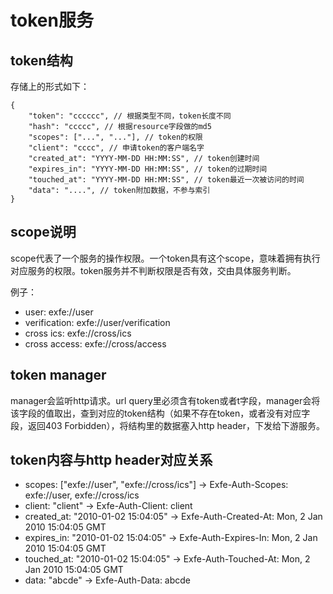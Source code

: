 # token服务

## token结构

存储上的形式如下：

    {
        "token": "cccccc", // 根据类型不同，token长度不同
        "hash": "ccccc", // 根据resource字段做的md5
        "scopes": ["...", "..."], // token的权限
        "client": "cccc", // 申请token的客户端名字
        "created_at": "YYYY-MM-DD HH:MM:SS", // token创建时间
        "expires_in": "YYYY-MM-DD HH:MM:SS", // token的过期时间
        "touched_at": "YYYY-MM-DD HH:MM:SS", // token最近一次被访问的时间
        "data": "....", // token附加数据，不参与索引
    }

## scope说明

scope代表了一个服务的操作权限。一个token具有这个scope，意味着拥有执行对应服务的权限。token服务并不判断权限是否有效，交由具体服务判断。

例子：

 - user: exfe://user
 - verification: exfe://user/verification
 - cross ics: exfe://cross/ics
 - cross access: exfe://cross/access

## token manager

manager会监听http请求。url query里必须含有token或者t字段，manager会将该字段的值取出，查到对应的token结构（如果不存在token，或者没有对应字段，返回403 Forbidden），将结构里的数据塞入http header，下发给下游服务。

## token内容与http header对应关系

 - scopes: ["exfe://user", "exfe://cross/ics"] -> Exfe-Auth-Scopes: exfe://user, exfe://cross/ics
 - client: "client" -> Exfe-Auth-Client: client
 - created_at: "2010-01-02 15:04:05" -> Exfe-Auth-Created-At: Mon, 2 Jan 2010 15:04:05 GMT
 - expires_in: "2010-01-02 15:04:05" -> Exfe-Auth-Expires-In: Mon, 2 Jan 2010 15:04:05 GMT
 - touched_at: "2010-01-02 15:04:05" -> Exfe-Auth-Touched-At: Mon, 2 Jan 2010 15:04:05 GMT
 - data: "abcde" -> Exfe-Auth-Data: abcde
